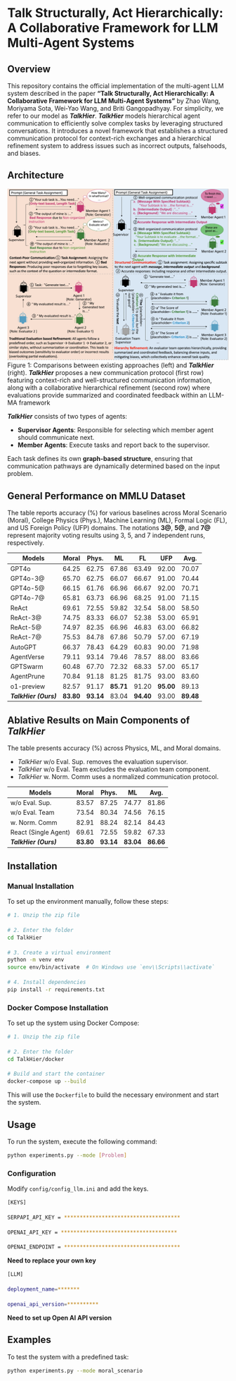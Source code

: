# Talk Structurally, Act Hierarchically: A Collaborative Framework for LLM Multi-Agent Systems

## Overview
This repository contains the official implementation of the multi-agent LLM system described in the paper **“Talk Structurally, Act Hierarchically: A Collaborative Framework for LLM Multi-Agent Systems”** by Zhao Wang, Moriyama Sota, Wei-Yao Wang, and Briti Gangopadhyay. For simplicity, we refer to our model as ***TalkHier***. ***TalkHier*** models hierarchical agent communication to efficiently solve complex tasks by leveraging structured conversations. It introduces a novel framework that establishes a structured communication protocol for context-rich exchanges and a hierarchical refinement system to address issues such as incorrect outputs, falsehoods, and biases.

## Architecture
![Example Figure](./architecture.png)
Figure 1: Comparisons between existing approaches (left) and ***TalkHier*** (right). ***TalkHier*** proposes a new communication protocol (first row) featuring context-rich and well-structured communication information, along with a collaborative hierarchical refinement (second row) where evaluations provide summarized and coordinated feedback within an LLM-MA framework

***TalkHier*** consists of two types of agents:
- **Supervisor Agents**: Responsible for selecting which member agent should communicate next.
- **Member Agents**: Execute tasks and report back to the supervisor.

Each task defines its own **graph-based structure**, ensuring that communication pathways are dynamically determined based on the input problem.

## General Performance on MMLU Dataset

The table reports accuracy (%) for various baselines across Moral Scenario (Moral), College Physics (Phys.), Machine Learning (ML), Formal Logic (FL), and US Foreign Policy (UFP) domains. The notations **3@**, **5@**, and **7@** represent majority voting results using 3, 5, and 7 independent runs, respectively.

| **Models**       | **Moral** | **Phys.** | **ML**  | **FL**  | **UFP**  | **Avg.**  |
|-----------------|---------|---------|------|------|------|------|
| GPT4o      | 64.25   | 62.75   | 67.86 | 63.49 | 92.00 | 70.07 |
| GPT4o-3@   | 65.70   | 62.75   | 66.07 | 66.67 | 91.00 | 70.44 |
| GPT4o-5@   | 66.15   | 61.76   | 66.96 | 66.67 | 92.00 | 70.71 |
| GPT4o-7@   | 65.81   | 63.73   | 66.96 | 68.25 | 91.00 | 71.15 |
| ReAct      | 69.61   | 72.55   | 59.82 | 32.54 | 58.00 | 58.50 |
| ReAct-3@   | 74.75   | 83.33   | 66.07 | 52.38 | 53.00 | 65.91 |
| ReAct-5@   | 74.97   | 82.35   | 66.96 | 46.83 | 63.00 | 66.82 |
| ReAct-7@   | 75.53   | 84.78   | 67.86 | 50.79 | 57.00 | 67.19 |
| AutoGPT    | 66.37   | 78.43   | 64.29 | 60.83 | 90.00 | 71.98 |
| AgentVerse | 79.11   | 93.14   | 79.46 | 78.57 | 88.00 | 83.66 |
| GPTSwarm   | 60.48   | 67.70   | 72.32 | 68.33 | 57.00 | 65.17 |
| AgentPrune | 70.84   | 91.18   | 81.25 | 81.75 | 93.00 | 83.60 |
| o1-preview | 82.57   | 91.17   | **85.71** | 91.20 | **95.00** | 89.13 |
| ***TalkHier (Ours)*** | **83.80** | **93.14** | 83.04 | **94.40** | 93.00 | **89.48** |


## Ablative Results on Main Components of *TalkHier*

The table presents accuracy (%) across Physics, ML, and Moral domains.  
- *TalkHier* w/o Eval. Sup. removes the evaluation supervisor.  
- *TalkHier* w/o Eval. Team excludes the evaluation team component.  
- *TalkHier* w. Norm. Comm uses a normalized communication protocol.

| **Models**               | **Moral** | **Phys.** | **ML**  | **Avg.**  |
|--------------------------|---------|---------|------|------|
| w/o Eval. Sup.          | 83.57   | 87.25   | 74.77 | 81.86 |
| w/o Eval. Team          | 73.54   | 80.34   | 74.56 | 76.15 |
| w. Norm. Comm           | 82.91   | 88.24   | 82.14 | 84.43 |
| React (Single Agent)    | 69.61   | 72.55   | 59.82 | 67.33 |
| ***TalkHier (Ours)***   | **83.80** | **93.14** | **83.04** | **86.66** |

## Installation

### Manual Installation
To set up the environment manually, follow these steps:
```sh
# 1. Unzip the zip file

# 2. Enter the folder
cd TalkHier

# 3. Create a virtual environment
python -m venv env
source env/bin/activate  # On Windows use `env\\Scripts\\activate`

# 4. Install dependencies
pip install -r requirements.txt
```

### Docker Compose Installation
To set up the system using Docker Compose:
```sh
# 1. Unzip the zip file

# 2. Enter the folder
cd TalkHier/docker

# Build and start the container
docker-compose up --build
```
This will use the `Dockerfile` to build the necessary environment and start the system.

## Usage
To run the system, execute the following command:
```sh
python experiments.py --mode [Problem]
```

### Configuration
Modify `config/config_llm.ini` and add the keys.

```sh
[KEYS]

SERPAPI_API_KEY = *************************************

OPENAI_API_KEY = *************************************

OPENAI_ENDPOINT = *************************************
```

**Need to replace your own key**

```sh
[LLM]

deployment_name=*******

openai_api_version=**********
```
**Need to set up Open AI API version**


## Examples
To test the system with a predefined task:
```sh
python experiments.py --mode moral_scenario
```
